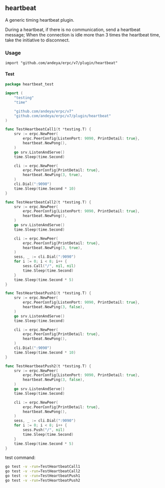 ## heartbeat

A generic timing heartbeat plugin.

During a heartbeat, if there is no communication, send a heartbeat message;
When the connection is idle more than 3 times the heartbeat time, take the initiative to disconnect.

### Usage

`import "github.com/andeya/erpc/v7/plugin/heartbeat"`

#### Test

```go
package heartbeat_test

import (
	"testing"
	"time"

	"github.com/andeya/erpc/v7"
	"github.com/andeya/erpc/v7/plugin/heartbeat"
)

func TestHeartbeatCall1(t *testing.T) {
	srv := erpc.NewPeer(
		erpc.PeerConfig{ListenPort: 9090, PrintDetail: true},
		heartbeat.NewPong(),
	)
	go srv.ListenAndServe()
	time.Sleep(time.Second)

	cli := erpc.NewPeer(
		erpc.PeerConfig{PrintDetail: true},
		heartbeat.NewPing(3, true),
	)
	cli.Dial(":9090")
	time.Sleep(time.Second * 10)
}

func TestHeartbeatCall2(t *testing.T) {
	srv := erpc.NewPeer(
		erpc.PeerConfig{ListenPort: 9090, PrintDetail: true},
		heartbeat.NewPong(),
	)
	go srv.ListenAndServe()
	time.Sleep(time.Second)

	cli := erpc.NewPeer(
		erpc.PeerConfig{PrintDetail: true},
		heartbeat.NewPing(3, true),
	)
	sess, _ := cli.Dial(":9090")
	for i := 0; i < 8; i++ {
		sess.Call("/", nil, nil)
		time.Sleep(time.Second)
	}
	time.Sleep(time.Second * 5)
}

func TestHeartbeatPush1(t *testing.T) {
	srv := erpc.NewPeer(
		erpc.PeerConfig{ListenPort: 9090, PrintDetail: true},
		heartbeat.NewPing(3, false),
	)
	go srv.ListenAndServe()
	time.Sleep(time.Second)

	cli := erpc.NewPeer(
		erpc.PeerConfig{PrintDetail: true},
		heartbeat.NewPong(),
	)
	cli.Dial(":9090")
	time.Sleep(time.Second * 10)
}

func TestHeartbeatPush2(t *testing.T) {
	srv := erpc.NewPeer(
		erpc.PeerConfig{ListenPort: 9090, PrintDetail: true},
		heartbeat.NewPing(3, false),
	)
	go srv.ListenAndServe()
	time.Sleep(time.Second)

	cli := erpc.NewPeer(
		erpc.PeerConfig{PrintDetail: true},
		heartbeat.NewPong(),
	)
	sess, _ := cli.Dial(":9090")
	for i := 0; i < 8; i++ {
		sess.Push("/", nil)
		time.Sleep(time.Second)
	}
	time.Sleep(time.Second * 5)
}
```

test command:

```sh
go test -v -run=TestHeartbeatCall1
go test -v -run=TestHeartbeatCall2
go test -v -run=TestHeartbeatPush1
go test -v -run=TestHeartbeatPush2
```